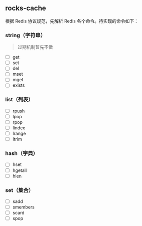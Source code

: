 ## rocks-cache

根据 Redis 协议规范，先解析 Redis 各个命令。待实现的命令如下：

### string（字符串）

> 过期机制暂先不做

- [ ] get
- [ ] set
- [ ] del
- [ ] mset
- [ ] mget
- [ ] exists

### list（列表）

- [ ] rpush
- [ ] lpop
- [ ] rpop
- [ ] lindex
- [ ] lrange
- [ ] ltrim

### hash（字典）

- [ ] hset
- [ ] hgetall
- [ ] hlen

### set（集合）

- [ ] sadd
- [ ] smembers
- [ ] scard
- [ ] spop
